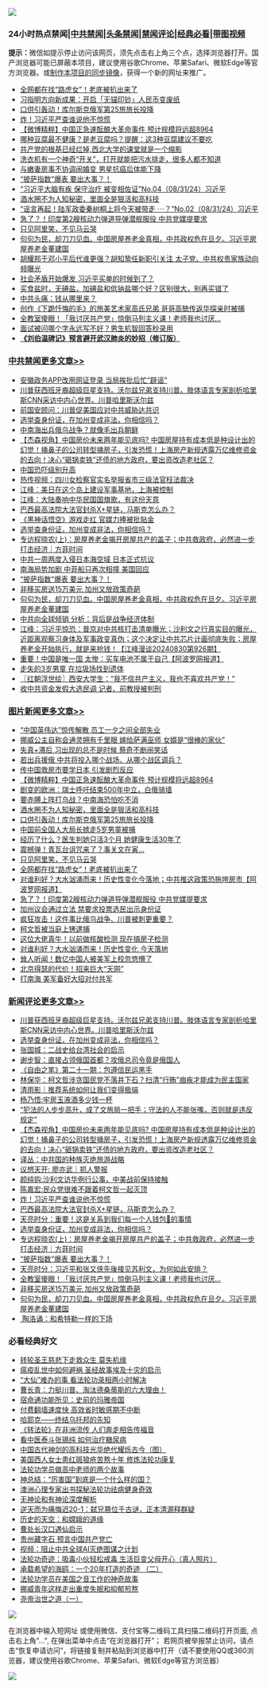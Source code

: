 ![](https://raw.githubusercontent.com/jsvpn/jsproxy/dev/64photo/fqnews-qr.jpg)

<div id="tt">
<h3>24小时热点禁闻|<a href="#%E4%B8%AD%E5%85%B1%E7%A6%81%E9%97%BB%E6%9B%B4%E5%A4%9A%E6%96%87%E7%AB%A0">中共禁闻</a>|<a href="#%E5%9B%BE%E7%89%87%E6%96%B0%E9%97%BB%E6%9B%B4%E5%A4%9A%E6%96%87%E7%AB%A0">头条禁闻</a>|<a href="#%E6%96%B0%E9%97%BB%E8%AF%84%E8%AE%BA%E6%9B%B4%E5%A4%9A%E6%96%87%E7%AB%A0">禁闻评论|<a href="#%E5%BF%85%E7%9C%8B%E7%BB%8F%E5%85%B8%E5%A5%BD%E6%96%87">经典必看</a>|<a href="https://696153.xyz/3" target="_blank">带图视频</a></h3>
<div><b>提示：</b>微信如提示停止访问该网页，须先点击右上角三个点，选择浏览器打开。国产浏览器可能已屏蔽本项目，建议使用谷歌Chrome、苹果Safari、微软Edge等官方浏览器。或<a href="%E5%88%B6%E4%BD%9Cgit%E7%A6%81%E9%97%BB%E9%95%9C%E5%83%8F.md">制作本项目的同步镜像</a>，获得一个新的网址来推广。</div>
<ul>

<li><a href="/topimagenews/20240901/2081856.md">全网都在找“路虎女”！老底被扒出来了</a></li>
<li><a href="/ccpdope/20240831/2081789.md">习指明方向新成果：开启「无锚印钞」人民币变废纸</a></li>
<li><a href="/topimagenews/20240901/2081889.md">口供引轰动！库尔斯克俄军第25旅旅长投降</a></li>
<li><a href="/comments/20240901/2081898.md">炸！习近平严查谁说他不惊慌</a></li>
<li><a href="/topimagenews/20240901/2081930.md">【微博精粹】中国正急速酝酿大革命事件 预计规模将远超8964</a></li>
<li><a href="/health/20240831/2081698.md">哪种豆腐最不健康？是老豆腐吗？提醒：这3种豆腐建议不要吃</a></li>
<li><a href="/comments/20240831/2081681.md">共产党的根基已经烂掉,西北大学的课堂就是一个缩影</a></li>
<li><a href="/lifebaike/20240831/2081699.md">洗衣机有一个神奇“开关”，打开就能把污水排走，很多人都不知道</a></li>
<li><a href="/yule/20240901/2081830.md">与嫩妻房事不协调闹婚变 男星抗癌后体能下降</a></li>
<li><a href="/comments/20240901/2081813.md">“披萨指数”爆表 要出大事？！</a></li>
<li><a href="/sohnews/20240901/2081805.md">“习近平大脑有疾 保守治疗 被变相佐证”No.04（08/31/24）习近平</a></li>
<li><a href="/topimagenews/20240901/2081903.md">酒水圈不为人知秘密，里面全是狠活和高科技</a></li>
<li><a href="/sohnews/20240831/2081787.md">“谣言再起！陆军政委秦树桐上将今天被带走 ⋯？”No.02（08/31/24）习近平</a></li>
<li><a href="/topimagenews/20240831/2081732.md">急了？！印度第2艘核动力弹道导弹潜舰服役 中共党媒提要求</a></li>
<li><a href="/topimagenews/20240901/2081857.md">只见阿里笑，不见马云哭</a></li>
<li><a href="/comments/20240831/2081745.md">句句为民，却刀刀见血。中国房屋养老金真相，中共政权危在旦夕。习近平房屋养老金董建国</a></li>
<li><a href="/baitai/20240901/2081852.md">胡耀邦于邓小平后代谁更强？胡知鸷任新职引关注 太子党、中共权贵家族动向频曝光</a></li>
<li><a href="/baitai/20240901/2081923.md">社会矛盾开始爆发 习近平买单的时候到了？</a></li>
<li><a href="/health/20240831/2081689.md">买食盐时，无碘盐，加碘盐和低钠盐哪个好？区别很大，别再买错了</a></li>
<li><a href="/sohnews/20240901/2081872.md">中共头痛：钱从哪里来？</a></li>
<li><a href="/headline/20240831/2081690.md">创作《下跪忏悔的毛》的旅美艺术家高氏兄弟 哥哥高兟传返华探亲时被捕</a></li>
<li><a href="/comments/20240831/2081764.md">全教室傻眼！「我讨厌共产党」惊倒马列主义课！老师我也讨厌...</a></li>
<li><a href="/lifebaike/20240901/2081876.md">面试被问哪个字永远写不好？男生机智回答秒录用</a></li>
<li><b><a href="/comments/20200207/1272816.md" target="_blank">《刘伯温碑记》预言避开武汉肺炎的妙招（修订版）</a></b></li>
</ul>
</div>

<div class="catlist">
<h3><a href="/cbnews/" target="_blank">中共禁闻</a><span><a href="/cbnews/" target="_blank" rel="nofollow">更多文章>></a></span></h3>
<ul>
<li><a href="/cbnews/20240901/2081975.md" target="_blank">安徽政务APP改用网证登录 当局挨批后忙“辟谣”</a></li>
<li><a href="/comments/20240901/2081969.md" target="_blank">川普获西班牙裔超级巨星支持。沃尔兹兄弟支持川普。肢体语言专家剖析哈里斯CNN采访中内心世界。川普哈里斯沃尔兹</a></li>
<li><a href="/cbnews/20240901/2081964.md" target="_blank">前国安顾问：川普促美国应对中共威胁达共识</a></li>
<li><a href="/comments/20240901/2081960.md" target="_blank">选举查身份证，在加州变成非法，你相信吗？</a></li>
<li><a href="/cbnews/20240901/2081931.md" target="_blank">中南海出兵俄乌战争？就像毛出兵朝鲜</a></li>
<li><a href="/comments/20240901/2081921.md" target="_blank">【杰森视角】中国房价未来两年能见底吗? 中国房屋持有成本低是种设计出的幻觉！捅鼻子的公司转型捅房子，引发恐慌！上海房产新规透露万亿维修资金的去向！决心“砸锅卖铁”还债的地方政府，要出资改造老社区？</a></li>
<li><a href="/cbnews/20240901/2081912.md" target="_blank">中国恐吓级别升高</a></li>
<li><a href="/cbnews/20240901/2081904.md" target="_blank">热传视频：四川女检察官实名举报省市三级法官枉法裁决</a></li>
<li><a href="/cbnews/20240901/2081897.md" target="_blank">江峰：美日在这个岛上建设军事基地，上海被控制</a></li>
<li><a href="/cbnews/20240901/2081884.md" target="_blank">江峰：大陆奏响中华民国国旗歌，有这份天意</a></li>
<li><a href="/comments/20240901/2081883.md" target="_blank">巴西最高法院大法官封杀X+星链，马斯克怎么办？</a></li>
<li><a href="/cbnews/20240901/2081873.md" target="_blank">《黑神话悟空》游戏走红 官媒力捧被批贴金</a></li>
<li><a href="/comments/20240901/2081868.md" target="_blank">选举查身份证，加州变成非法，你相信吗？</a></li>
<li><a href="/comments/20240901/2081866.md" target="_blank">专访程晓农(上)：房屋养老金揭开房屋共产的盖子；中共救政府，必然进一步打击经济｜方菲时间</a></li>
<li><a href="/cbnews/20240901/2081860.md" target="_blank">中共一周两度入侵日本海空域 日本正式抗议</a></li>
<li><a href="/cbnews/20240901/2081859.md" target="_blank">南海局势加剧 中菲船只再次相撞 美国回应</a></li>
<li><a href="/comments/20240901/2081813.md" target="_blank">“披萨指数”爆表 要出大事？！</a></li>
<li><a href="/comments/20240831/2081760.md" target="_blank">非移买房送15万美元 加州又放政策奇葩</a></li>
<li><a href="/comments/20240831/2081745.md" target="_blank">句句为民，却刀刀见血。中国房屋养老金真相，中共政权危在旦夕。习近平房屋养老金董建国</a></li>
<li><a href="/cbnews/20240831/2081653.md" target="_blank">中共向全球倾销 分析：背后是战争经济体制</a></li>
<li><a href="/cbnews/20240831/2081640.md" target="_blank">江峰：习近平惊恐：普京对中共核打击清单曝光；沙利文之行真实目的曝光，近距离观察习身体及军事政变真伪；这个决定让中共芯片计画彻底失败；房屋养老金开始执行，就是来抢钱！【江峰漫谈20240830第926期】</a></li>
<li><a href="/cbnews/20240831/2081625.md" target="_blank">重要！中国是唯一国 太惨：买车电池不属于自己【阿波罗网报道】</a></li>
<li><a href="/cbnews/20240831/2081624.md" target="_blank">走失的3岁男童 在垃圾场找到遗体</a></li>
<li><a href="/cbnews/20240831/2081619.md" target="_blank">〖红朝浮世绘〗西安大学生：“我不信共产主义，我也不喜欢共产党！”</a></li>
<li><a href="/cbnews/20240831/2081611.md" target="_blank">收中共资金发假大选民调 记者、前教授被判刑</a></li>

</ul>
</div>
<div class="catlist">
<h3><a href="/topimagenews/" target="_blank">图片新闻</a><span><a href="/topimagenews/" target="_blank" rel="nofollow">更多文章>></a></span></h3>
<ul>
<li><a href="/topimagenews/20240901/2082005.md" target="_blank">“中国英伟达”惊传解散 员工一夕之间全部失业</a></li>
<li><a href="/topimagenews/20240901/2082004.md" target="_blank">挪威公主自称会通灵拥有千里眼 嫁给萨满巫师 女婿是“很棒的家伙”</a></li>
<li><a href="/topimagenews/20240901/2081974.md" target="_blank">失真+滞后 习出现的总不是时候 蔡奇不断闹笑话</a></li>
<li><a href="/topimagenews/20240901/2081963.md" target="_blank">若出兵援俄 中共将投入哪个战场、从哪个战区调兵？</a></li>
<li><a href="/topimagenews/20240901/2081949.md" target="_blank">传中国救房市要学日本 引发剧烈反应</a></li>
<li><a href="/topimagenews/20240901/2081930.md" target="_blank">【微博精粹】中国正急速酝酿大革命事件 预计规模将远超8964</a></li>
<li><a href="/topimagenews/20240901/2081929.md" target="_blank">剧变的欧洲：瑞士呼吁结束500年中立，白俄骑墙</a></li>
<li><a href="/topimagenews/20240901/2081928.md" target="_blank">要赤膊上阵打乌战？中南海恐怕吃不消</a></li>
<li><a href="/topimagenews/20240901/2081903.md" target="_blank">酒水圈不为人知秘密，里面全是狠活和高科技</a></li>
<li><a href="/topimagenews/20240901/2081889.md" target="_blank">口供引轰动！库尔斯克俄军第25旅旅长投降</a></li>
<li><a href="/topimagenews/20240901/2081888.md" target="_blank">中国前全国人大局长掳走5岁男童被捕</a></li>
<li><a href="/topimagenews/20240901/2081887.md" target="_blank">经历了什么？医生判她只活3个月 她健康生活30年了</a></li>
<li><a href="/topimagenews/20240901/2081871.md" target="_blank">震撼弹！青瓦台诅咒来了？事关文在寅…</a></li>
<li><a href="/topimagenews/20240901/2081857.md" target="_blank">只见阿里笑，不见马云哭</a></li>
<li><a href="/topimagenews/20240901/2081856.md" target="_blank">全网都在找“路虎女”！老底被扒出来了</a></li>
<li><a href="/topimagenews/20240901/2081855.md" target="_blank">对谁利好？大水汹涌而来！历史性变化今落地；中共推这政策恐拖垮房市【阿波罗网报道】</a></li>
<li><a href="/topimagenews/20240831/2081732.md" target="_blank">急了？！印度第2艘核动力弹道导弹潜舰服役 中共党媒提要求</a></li>
<li><a href="/topimagenews/20240831/2081652.md" target="_blank">加州议会通过立法 禁要求投票选民出示身份证</a></li>
<li><a href="/topimagenews/20240831/2081610.md" target="_blank">疯狂攻击！这件事比俄乌战争、川普被刺更重要？</a></li>
<li><a href="/topimagenews/20240831/2081587.md" target="_blank">柯文哲被当庭上铐逮捕</a></li>
<li><a href="/topimagenews/20240831/2081563.md" target="_blank">这位大佬真牛！以前做核酸检测 现在搞房子检测</a></li>
<li><a href="/topimagenews/20240831/2081562.md" target="_blank">对谁利好？大水汹涌而来！历史性变化 今天落地</a></li>
<li><a href="/topimagenews/20240831/2081538.md" target="_blank">耸人听闻！数亿中国人被美军上校忽悠懵了</a></li>
<li><a href="/topimagenews/20240831/2081537.md" target="_blank">北京得瑟的代价！招来巨大“天网”</a></li>
<li><a href="/topimagenews/20240831/2081515.md" target="_blank">打南海 美军备好大招对付共军</a></li>

</ul>
</div>
<div class="catlist">
<h3><a href="/comments/" target="_blank">新闻评论</a><span><a href="/comments/" target="_blank" rel="nofollow">更多文章>></a></span></h3>
<ul>
<li><a href="/comments/20240901/2081969.md" target="_blank">川普获西班牙裔超级巨星支持。沃尔兹兄弟支持川普。肢体语言专家剖析哈里斯CNN采访中内心世界。川普哈里斯沃尔兹</a></li>
<li><a href="/comments/20240901/2081960.md" target="_blank">选举查身份证，在加州变成非法，你相信吗？</a></li>
<li><a href="/comments/20240901/2081954.md" target="_blank">张国城：二战史给台湾社会的启示</a></li>
<li><a href="/comments/20240901/2081953.md" target="_blank">谢步智：直接占领俄国首都？攻俄总司令竟是俄国人</a></li>
<li><a href="/comments/20240901/2081939.md" target="_blank">《自由之笔》第二十一期：包遵信民运黑手</a></li>
<li><a href="/comments/20240901/2081938.md" target="_blank">林保华：柯文哲涉贪国民党不落井下石？扫清“行贿”痼疾才能成为民主国家</a></li>
<li><a href="/comments/20240901/2081937.md" target="_blank">清雨影｜推荐系统如何让我们变得极端</a></li>
<li><a href="/comments/20240901/2081936.md" target="_blank">杨乃悟:牢房玉液酒多少钱一杯</a></li>
<li><a href="/comments/20240901/2081935.md" target="_blank">“犯法的人步步高升，成了文旅局一把手；守法的人不能张嘴，否则就是违反规定”</a></li>
<li><a href="/comments/20240901/2081921.md" target="_blank">【杰森视角】中国房价未来两年能见底吗? 中国房屋持有成本低是种设计出的幻觉！捅鼻子的公司转型捅房子，引发恐慌！上海房产新规透露万亿维修资金的去向！决心“砸锅卖铁”还债的地方政府，要出资改造老社区？</a></li>
<li><a href="/comments/20240901/2081918.md" target="_blank">译丛：中共国的种族灭绝旅游战略</a></li>
<li><a href="/comments/20240901/2081917.md" target="_blank">议想天开: 廖亦武｜抓人警报</a></li>
<li><a href="/comments/20240901/2081916.md" target="_blank">颜纯钩:沙利文访华例行公事，中美战前保持接触</a></li>
<li><a href="/comments/20240901/2081915.md" target="_blank">陈嘉宏:民众党很难不跟着柯文哲一起灭顶</a></li>
<li><a href="/comments/20240901/2081898.md" target="_blank">炸！习近平严查谁说他不惊慌</a></li>
<li><a href="/comments/20240901/2081883.md" target="_blank">巴西最高法院大法官封杀X+星链，马斯克怎么办？</a></li>
<li><a href="/comments/20240901/2081870.md" target="_blank">天亮时分：重要！这是关系到我们每一个人钱包👛的事情</a></li>
<li><a href="/comments/20240901/2081868.md" target="_blank">选举查身份证，加州变成非法，你相信吗？</a></li>
<li><a href="/comments/20240901/2081866.md" target="_blank">专访程晓农(上)：房屋养老金揭开房屋共产的盖子；中共救政府，必然进一步打击经济｜方菲时间</a></li>
<li><a href="/comments/20240901/2081813.md" target="_blank">“披萨指数”爆表 要出大事？！</a></li>
<li><a href="/comments/20240831/2081772.md" target="_blank">天亮时分：习近平和张又侠先後接见苏利文，为何如此安排？</a></li>
<li><a href="/comments/20240831/2081764.md" target="_blank">全教室傻眼！「我讨厌共产党」惊倒马列主义课！老师我也讨厌&#8230;</a></li>
<li><a href="/comments/20240831/2081760.md" target="_blank">非移买房送15万美元 加州又放政策奇葩</a></li>
<li><a href="/comments/20240831/2081745.md" target="_blank">句句为民，却刀刀见血。中国房屋养老金真相，中共政权危在旦夕。习近平房屋养老金董建国</a></li>
<li><a href="/comments/20240831/2081717.md" target="_blank"> 陶洛诵：和希特勒一样的下场</a></li>

</ul>
</div>

<div class="catlist">
<h3>必看经典好文</h3>
<ul>
<li><a href="/health/20141127/823595.md" target="_blank">转轮圣王慈悲下走救众生 莫失机缘</a></li>
<li><a href="/comments/20200618/1346823.md" target="_blank">瘟疫乱世中如何避祸 圣经故事埃及十灾的启示</a></li>
<li><a href="/cbnews/20210428/1535533.md" target="_blank">“大仙”难办的事  看法轮功录相两小时解决</a></li>
<li><a href="/comments/20230601/1891432.md" target="_blank">曹长青：力挺川普、淘汰德桑蒂斯的六大理由！</a></li>
<li><a href="/cbnews/20180711/970353.md" target="_blank">宿命通功能所见：史前的玛雅帝国</a></li>
<li><a href="/comments/20210630/1485911.md" target="_blank">付费翻墙速度快 高效省时敏感期不中断</a></li>
<li><a href="/comments/20220516/1733397.md" target="_blank">哈耶克——终结乌托邦的先知</a></li>
<li><a href="/comments/20210509/1542786.md" target="_blank">《转法轮》在非洲流传 人们奔走相告传福音</a></li>
<li><a href="/comments/20230423/1875655.md" target="_blank">看中医泰斗张锡纯 如何治疗糖尿病</a></li>
<li><a href="/comments/20220403/1714124.md" target="_blank">中国古代神剑的高科技光华绝代耀烁古今（图）</a></li>
<li><a href="/comments/20190126/1070164.md" target="_blank">美国西人女士患红斑狼疮苦熬十年 修炼法轮功康复</a></li>
<li><a href="/comments/20200629/1352533.md" target="_blank">法轮功学员做高中老师的两个故事</a></li>
<li><a href="/comments/20211016/1639471.md" target="_blank">神总结：“厉害国”到底是一个什么样的国？</a></li>
<li><a href="/comments/20230226/1853388.md" target="_blank">澳洲心理专家出书探秘法轮功祛病健身奇效</a></li>
<li><a href="/comments/20240801/2069416.md" target="_blank">无神论和有神论深度解析</a></li>
<li><a href="/tculture/20190304/1091076.md" target="_blank">逆天而为痛悔迟20-1：弑兄篡位千古谜，正本清源释群疑</a></li>
<li><a href="/cbnews/20190219/1083302.md" target="_blank">历史的天空：和嫦娥的道缘</a></li>
<li><a href="/comments/20230417/1873184.md" target="_blank">曹处长汉口遇仙启示</a></li>
<li><a href="/comments/20210226/1494382.md" target="_blank">贵州藏字石 预言中国共产党亡</a></li>
<li><a href="/comments/20201221/1451945.md" target="_blank">视频：阻止中共全球AI灭绝图谋之计划</a></li>
<li><a href="/comments/20220506/1729215.md" target="_blank">法轮功奇迹：吸毒小伙轻松戒毒 生活巨变父母开心（真人照片）</a></li>
<li><a href="/comments/20231202/1968526.md" target="_blank">承载希望的海鸥：一个20年打造的奇迹 （二）</a></li>
<li><a href="/comments/20200511/1326751.md" target="_blank">法轮功学员在美国之音工作的神奇故事</a></li>
<li><a href="/aomi/life/20240330/2018911.md" target="_blank">挪威青年这样走出重度失眠和抑郁煎熬</a></li>
<li><a href="/cbnews/20240715/2062387.md" target="_blank">尧帝治世之道（一）</a></li>

</ul>
</div>

![](https://raw.githubusercontent.com/jsvpn/jsproxy/dev/64photo/fqnews-qr.jpg)

在浏览器中输入短网址 或使用微信、支付宝等二维码工具扫描二维码打开页面, 点击右上角"...", 在弹出菜单中点击“在浏览器打开”； 若网页被举报禁止访问，请点击“恢复申请访问”，将链接复制并粘贴到浏览器中打开（请不要使用QQ或360浏览器，建议使用谷歌Chrome、苹果Safari、微软Edge等官方浏览器）

![](https://raw.githubusercontent.com/jsvpn/jsproxy/dev/64photo/wx.jpg)